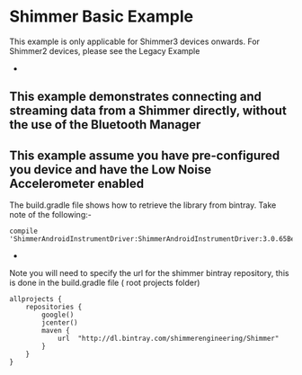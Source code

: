 # Shimmer Basic Example

This
example
is
only
applicable
for
Shimmer3
devices
onwards.
For
Shimmer2
devices,
please
see
the
Legacy
Example

-
This
example
demonstrates
connecting
and
streaming
data
from
a
Shimmer
directly,
without
the
use
of
the
Bluetooth
Manager
-
This
example
assume
you
have
pre-configured
you
device
and
have
the
Low
Noise
Accelerometer
enabled
-
The
build.gradle
file
shows
how
to
retrieve
the
library
from
bintray.
Take
note
of
the
following:-

```
compile 'ShimmerAndroidInstrumentDriver:ShimmerAndroidInstrumentDriver:3.0.65Beta'
```

-
Note
you
will
need
to
specify
the
url
for
the
shimmer
bintray
repository,
this
is
done
in
the
build.gradle
file (
root
projects
folder)

```
allprojects {
    repositories {
        google()
        jcenter()
        maven {
            url  "http://dl.bintray.com/shimmerengineering/Shimmer"
        }
    }
}
```
